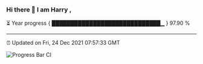 ### Hi there 👋 I am Harry , 

⏳ Year progress { █████████████████████████████▁ } 97.90 %

---

⏰ Updated on Fri, 24 Dec 2021 07:57:33 GMT

![Progress Bar CI](https://github.com/duykhang68/duykhang68/workflows/Progress%20Bar%20CI/badge.svg)
